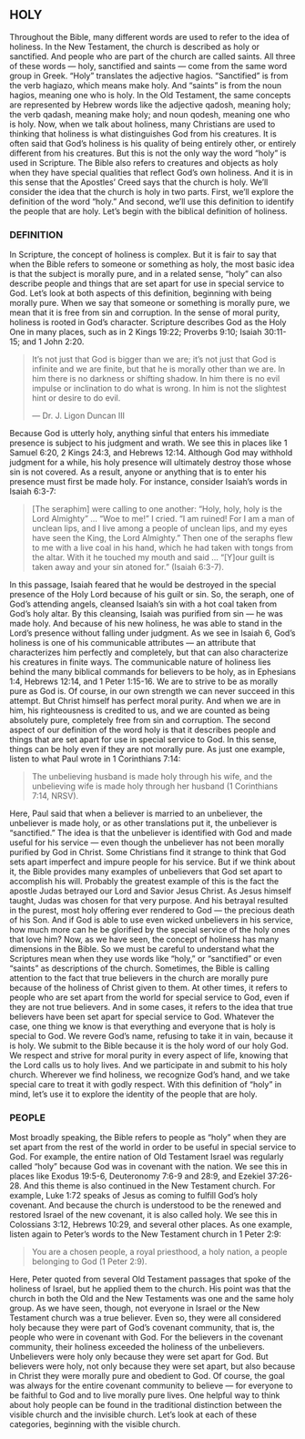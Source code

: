 ## HOLY

Throughout the Bible, many different words are used to refer to the idea of holiness. In the New Testament, the church is described as holy or sanctified. And people who are part of the church are called saints. All three of these words — holy, sanctified and saints — come from the same word group in Greek. “Holy” translates the adjective hagios. “Sanctified” is from the verb hagiazo, which means make holy. And “saints” is from the noun hagios, meaning one who is holy.
In the Old Testament, the same concepts are represented by Hebrew words like the adjective qadosh, meaning holy; the verb qadash, meaning make holy; and noun qodesh, meaning one who is holy. 
Now, when we talk about holiness, many Christians are used to thinking that holiness is what distinguishes God from his creatures. It is often said that God’s holiness is his quality of being entirely other, or entirely different from his creatures. But this is not the only way the word “holy” is used in Scripture. The Bible also refers to creatures and objects as holy when they have special qualities that reflect God’s own holiness. And it is in this sense that the Apostles’ Creed says that the church is holy.
We’ll consider the idea that the church is holy in two parts. First, we’ll explore the definition of the word “holy.” And second, we’ll use this definition to identify the people that are holy. Let’s begin with the biblical definition of holiness.


### DEFINITION
	
In Scripture, the concept of holiness is complex. But it is fair to say that when the Bible refers to someone or something as holy, the most basic idea is that the subject is morally pure, and in a related sense, “holy” can also describe people and things that are set apart for use in special service to God.
Let’s look at both aspects of this definition, beginning with being morally pure. When we say that someone or something is morally pure, we mean that it is free from sin and corruption. In the sense of moral purity, holiness is rooted in God’s character. Scripture describes God as the Holy One in many places, such as in 2 Kings 19:22; Proverbs 9:10; Isaiah 30:11-15; and 1 John 2:20. 

> It’s not just that God is bigger than we are; it’s not just that God is infinite and we are finite, but that he is morally other than we are. In him there is no darkness or shifting shadow. In him there is no evil impulse or inclination to do what is wrong. In him is not the slightest hint or desire to do evil. 
> 
> —	Dr. J. Ligon Duncan III

Because God is utterly holy, anything sinful that enters his immediate presence is subject to his judgment and wrath. We see this in places like 1 Samuel 6:20, 2 Kings 24:3, and Hebrews 12:14. Although God may withhold judgment for a while, his holy presence will ultimately destroy those whose sin is not covered. As a result, anyone or anything that is to enter his presence must first be made holy. For instance, consider Isaiah’s words in Isaiah 6:3-7:

> [The seraphim] were calling to one another: “Holy, holy, holy is the Lord Almighty” … “Woe to me!” I cried. “I am ruined! For I am a man of unclean lips, and I live among a people of unclean lips, and my eyes have seen the King, the Lord Almighty.” Then one of the seraphs flew to me with a live coal in his hand, which he had taken with tongs from the altar. With it he touched my mouth and said … “[Y]our guilt is taken away and your sin atoned for.” (Isaiah 6:3-7).

In this passage, Isaiah feared that he would be destroyed in the special presence of the Holy Lord because of his guilt or sin. So, the seraph, one of God’s attending angels, cleansed Isaiah’s sin with a hot coal taken from God’s holy altar. By this cleansing, Isaiah was purified from sin — he was made holy. And because of his new holiness, he was able to stand in the Lord’s presence without falling under judgment.
As we see in Isaiah 6, God’s holiness is one of his communicable attributes — an attribute that characterizes him perfectly and completely, but that can also characterize his creatures in finite ways. The communicable nature of holiness lies behind the many biblical commands for believers to be holy, as in Ephesians 1:4, Hebrews 12:14, and 1 Peter 1:15-16. We are to strive to be as morally pure as God is. Of course, in our own strength we can never succeed in this attempt. But Christ himself has perfect moral purity. And when we are in him, his righteousness is credited to us, and we are counted as being absolutely pure, completely free from sin and corruption.
The second aspect of our definition of the word holy is that it describes people and things that are set apart for use in special service to God. In this sense, things can be holy even if they are not morally pure. As just one example, listen to what Paul wrote in 1 Corinthians 7:14:

> The unbelieving husband is made holy through his wife, and the unbelieving wife is made holy through her husband (1 Corinthians 7:14, NRSV).

Here, Paul said that when a believer is married to an unbeliever, the unbeliever is made holy, or as other translations put it, the unbeliever is “sanctified.” The idea is that the unbeliever is identified with God and made useful for his service — even though the unbeliever has not been morally purified by God in Christ.
Some Christians find it strange to think that God sets apart imperfect and impure people for his service. But if we think about it, the Bible provides many examples of unbelievers that God set apart to accomplish his will. Probably the greatest example of this is the fact the apostle Judas betrayed our Lord and Savior Jesus Christ. As Jesus himself taught, Judas was chosen for that very purpose. And his betrayal resulted in the purest, most holy offering ever rendered to God — the precious death of his Son. And if God is able to use even wicked unbelievers in his service, how much more can he be glorified by the special service of the holy ones that love him?
Now, as we have seen, the concept of holiness has many dimensions in the Bible. So we must be careful to understand what the Scriptures mean when they use words like “holy,” or “sanctified” or even “saints” as descriptions of the church. Sometimes, the Bible is calling attention to the fact that true believers in the church are morally pure because of the holiness of Christ given to them. At other times, it refers to people who are set apart from the world for special service to God, even if they are not true believers. And in some cases, it refers to the idea that true believers have been set apart for special service to God. 
Whatever the case, one thing we know is that everything and everyone that is holy is special to God. We revere God’s name, refusing to take it in vain, because it is holy. We submit to the Bible because it is the holy word of our holy God. We respect and strive for moral purity in every aspect of life, knowing that the Lord calls us to holy lives. And we participate in and submit to his holy church. Wherever we find holiness, we recognize God’s hand, and we take special care to treat it with godly respect.
With this definition of “holy” in mind, let’s use it to explore the identity of the people that are holy.


### PEOPLE

Most broadly speaking, the Bible refers to people as “holy” when they are set apart from the rest of the world in order to be useful in special service to God. For example, the entire nation of Old Testament Israel was regularly called “holy” because God was in covenant with the nation. We see this in places like Exodus 19:5-6, Deuteronomy 7:6-9 and 28:9, and Ezekiel 37:26-28. 
And this theme is also continued in the New Testament church. For example, Luke 1:72 speaks of Jesus as coming to fulfill God’s holy covenant. And because the church is understood to be the renewed and restored Israel of the new covenant, it is also called holy. We see this in Colossians 3:12, Hebrews 10:29, and several other places. As one example, listen again to Peter’s words to the New Testament church in 1 Peter 2:9:

> You are a chosen people, a royal priesthood, a holy nation, a people belonging to God (1 Peter 2:9).

Here, Peter quoted from several Old Testament passages that spoke of the holiness of Israel, but he applied them to the church. His point was that the church in both the Old and the New Testaments was one and the same holy group.
As we have seen, though, not everyone in Israel or the New Testament church was a true believer. Even so, they were all considered holy because they were part of God’s covenant community, that is, the people who were in covenant with God. 
For the believers in the covenant community, their holiness exceeded the holiness of the unbelievers. Unbelievers were holy only because they were set apart for God. But believers were holy, not only because they were set apart, but also because in Christ they were morally pure and obedient to God. Of course, the goal was always for the entire covenant community to believe — for everyone to be faithful to God and to live morally pure lives.
One helpful way to think about holy people can be found in the traditional distinction between the visible church and the invisible church. Let’s look at each of these categories, beginning with the visible church.
